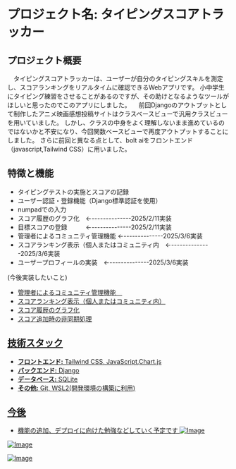 # プロジェクト名: タイピングスコアトラッカー

## プロジェクト概要
　タイピングスコアトラッカーは、ユーザーが自分のタイピングスキルを測定し、スコアランキングをリアルタイムに確認できるWebアプリです。
小中学生にタイピング練習をさせることがあるのですが、その助けとなるようなツールがほしいと思ったのでこのアプリにしました。
　前回Djangoのアウトプットとして制作したアニメ映画感想投稿サイトはクラスベースビューで汎用クラスビューを用いていました。
しかし、クラスの中身をよく理解しないまま進めているのではないかと不安になり、今回関数ベースビューで再度アウトプットすることにしました。
さらに前回と異なる点として、bolt aiをフロントエンド（javascript,Tailwind CSS）に用いました。


## 特徴と機能
- タイピングテストの実施とスコアの記録
- ユーザー認証・登録機能（Django標準認証を使用）
- numpadでの入力
- スコア履歴のグラフ化　←--------------2025/2/11実装
- 目標スコアの登録　　　←--------------2025/2/11実装
- 管理者によるコミュニティ管理機能       ←--------------2025/3/6実装                
- スコアランキング表示（個人またはコミュニティ内　←--------------2025/3/6実装
- ユーザープロフィールの実装　←--------------2025/3/6実装

  
(今後実装したいこと)
- <u>  管理者によるコミュニティ管理機能　  <u>                            
- <u> スコアランキング表示（個人またはコミュニティ内）<u>  
- <u>スコア履歴のグラフ化<u>                                        
- スコア追加時の非同期処理

## 技術スタック
- **フロントエンド:** Tailwind CSS, JavaScript,Chart.js
- **バックエンド:** Django
- **データベース:** SQLite
- **その他:** Git, WSL2(開発環境の構築に利用)

## 今後
- 機能の追加、デプロイに向けた勉強などしていく予定です
 ![Image](https://github.com/user-attachments/assets/4996682b-fe89-4cbb-85e1-e1d1ee2e8b83)

![Image](https://github.com/user-attachments/assets/a7e3f4d1-6d11-4d51-9a62-50541c78553e)

![Image](https://github.com/user-attachments/assets/a42bfd8a-15c9-4d3c-be93-459da44278dc)




